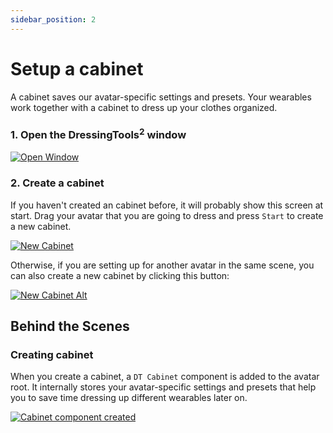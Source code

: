 ```yaml
---
sidebar_position: 2
---
```


# Setup a cabinet

A cabinet saves our avatar-specific settings and presets. Your wearables work together with a cabinet to dress up your clothes organized.

### 1. Open the DressingTools<sup>2</sup> window

[![Open Window](/img/setup-simple-0-open-window.PNG)](/img/setup-simple-0-open-window.PNG)

### 2. Create a cabinet

If you haven't created an cabinet before, it will probably show this screen at start. Drag your avatar that you are going to dress and press `Start` to create a new cabinet.

[![New Cabinet](/img/setup-simple-1-new-cabinet.PNG)](/img/setup-simple-1-new-cabinet.PNG)

Otherwise, if you are setting up for another avatar in the same scene, you can also create a new cabinet by clicking this button:

[![New Cabinet Alt](/img/setup-simple-1-new-cabinet-alt.PNG)](/img/setup-simple-1-new-cabinet-alt.PNG)

## Behind the Scenes

### Creating cabinet

When you create a cabinet, a `DT Cabinet` component is added to the avatar root. It internally stores your avatar-specific settings
and presets that help you to save time dressing up different wearables later on.

[![Cabinet component created](/img/setup-simple-bts-cabinet-component-created.PNG)](/img/setup-simple-bts-cabinet-component-created.PNG)
